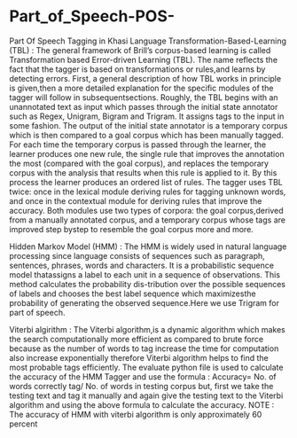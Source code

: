 # Part_of_Speech-POS-
Part Of Speech Tagging in  Khasi Language
Transformation-Based-Learning (TBL) : 
The general framework of Brill’s corpus-based learning is called Transformation based Error-driven Learning (TBL). The name reflects the fact that the tagger is based on transformations or rules,and learns by detecting errors.  First, a general description of how TBL works in principle is given,then a more detailed explanation for the specific modules of the tagger will follow in subsequentsections.  Roughly, the TBL begins with an unannotated text as input which passes through the initial state annotator such as Regex, Unigram, Bigram and Trigram. It assigns tags to the input in some fashion. The output of the initial state annotator is a temporary corpus which is then compared to a goal corpus which has been manually tagged. For each time the temporary corpus is passed through the learner, the learner produces one new rule, the single rule that improves the annotation the most (compared with the goal corpus), and replaces the temporary corpus with the analysis that results when this rule is applied to it. By this process the learner produces an ordered list of rules. The tagger uses TBL twice: once in the lexical module deriving rules for tagging unknown words, and once in the contextual module for deriving rules that improve the accuracy.  Both modules use two types of corpora:  the goal corpus,derived from a manually annotated corpus, and a temporary corpus whose tags are improved step bystep to resemble the goal corpus more and more.


Hidden Markov Model (HMM) : 
The HMM is widely used in natural language processing since language consists of sequences such as paragraph,  sentences,  phrases,  words and characters.  It is a probabilistic sequence model thatassigns a label to each unit in a sequence of observations. This method calculates the probability dis-tribution over the possible sequences of labels and chooses the best label sequence which maximizesthe probability of generating the observed sequence.Here we use Trigram for part of speech.


Viterbi algirithm : The Viterbi algorithm,is a dynamic algorithm which makes the search computationally more efficient as compared to brute force because as the number of words to tag increase the time for computation also increase exponentially therefore Viterbi algorithm helps to find the most probable tags efficiently.
The evaluate python file is used to calculate the accuracy of the HMM Tagger and use the formula :
      Accuracy= No. of words correctly tag/ No. of words in testing corpus
but, first we take the testing text and tag it manually and again give the testing text to the Viterbi algorithm and using the above formula to calculate the accuracy.
NOTE : The accuracy of HMM with viterbi algorithm is only approximately 60 percent
